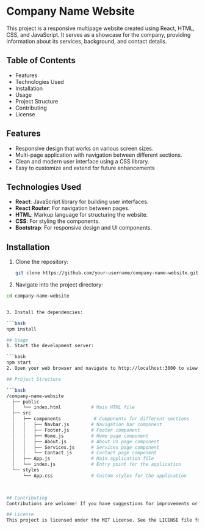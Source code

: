 # Company Name Website
This project is a responsive multipage website created using React, HTML, CSS, and JavaScript. It serves as a showcase for the company, providing information about its services, background, and contact details.

## Table of Contents
- Features
- Technologies Used
- Installation
- Usage 
- Project Structure
- Contributing
- License

## Features
- Responsive design that works on various screen sizes.
- Multi-page application with navigation between different sections.
- Clean and modern user interface using a CSS library.
- Easy to customize and extend for future enhancements

## Technologies Used

- **React**: JavaScript library for building user interfaces.
- **React Router**: For navigation between pages.
- **HTML**: Markup language for structuring the website.
- **CSS**: For styling the components.
- **Bootstrap**: For responsive design and UI components.

## Installation

1. Clone the repository:

   ```bash
   git clone https://github.com/your-username/company-name-website.git

2. Navigate into the project directory:

```bash
cd company-name-website


3. Install the dependencies:

```bash
npm install

## Usage
1. Start the development server:

```bash
npm start
2. Open your web browser and navigate to http://localhost:3000 to view the website.

## Project Structure

```bash
/company-name-website
  ├── public
  │   └── index.html           # Main HTML file
  ├── src
  │   ├── components            # Components for different sections
  │   │   ├── Navbar.js        # Navigation bar component
  │   │   ├── Footer.js        # Footer component
  │   │   ├── Home.js          # Home page component
  │   │   ├── About.js         # About Us page component
  │   │   ├── Services.js      # Services page component
  │   │   └── Contact.js       # Contact page component
  │   ├── App.js               # Main application file
  │   └── index.js             # Entry point for the application
  └── styles
      └── App.css              # Custom styles for the application
      


## Contributing
Contributions are welcome! If you have suggestions for improvements or want to add features, feel free to fork the repository and submit a pull request.

## License
This project is licensed under the MIT License. See the LICENSE file for details.

